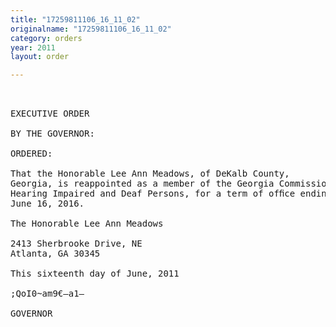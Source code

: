 ```yaml
---
title: "17259811106_16_11_02"
originalname: "17259811106_16_11_02"
category: orders
year: 2011
layout: order

---
```

<pre>
 

EXECUTIVE ORDER

BY THE GOVERNOR:

ORDERED:

That the Honorable Lee Ann Meadows, of DeKalb County,
Georgia, is reappointed as a member of the Georgia Commission on
Hearing Impaired and Deaf Persons, for a term of ofﬁce ending
June 16, 2016.

The Honorable Lee Ann Meadows

2413 Sherbrooke Drive, NE
Atlanta, GA 30345

This sixteenth day of June, 2011

;QoI0~am9€—a1—

GOVERNOR

</pre>
